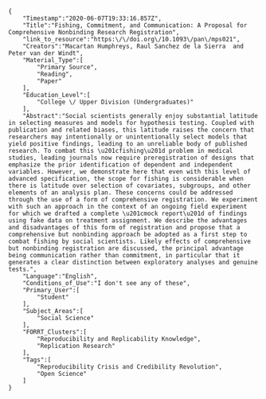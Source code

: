 
    {
        "Timestamp":"2020-06-07T19:33:16.857Z",
        "Title":"Fishing, Commitment, and Communication: A Proposal for Comprehensive Nonbinding Research Registration",
        "link_to_resource":"https:\/\/doi.org\/10.1093\/pan\/mps021",
        "Creators":"Macartan Humphreys, Raul Sanchez de la Sierra  and Peter van der Windt",
        "Material_Type":[
            "Primary Source",
            "Reading",
            "Paper"
        ],
        "Education_Level":[
            "College \/ Upper Division (Undergraduates)"
        ],
        "Abstract":"Social scientists generally enjoy substantial latitude in selecting measures and models for hypothesis testing. Coupled with publication and related biases, this latitude raises the concern that researchers may intentionally or unintentionally select models that yield positive findings, leading to an unreliable body of published research. To combat this \u201cfishing\u201d problem in medical studies, leading journals now require preregistration of designs that emphasize the prior identification of dependent and independent variables. However, we demonstrate here that even with this level of advanced specification, the scope for fishing is considerable when there is latitude over selection of covariates, subgroups, and other elements of an analysis plan. These concerns could be addressed through the use of a form of comprehensive registration. We experiment with such an approach in the context of an ongoing field experiment for which we drafted a complete \u201cmock report\u201d of findings using fake data on treatment assignment. We describe the advantages and disadvantages of this form of registration and propose that a comprehensive but nonbinding approach be adopted as a first step to combat fishing by social scientists. Likely effects of comprehensive but nonbinding registration are discussed, the principal advantage being communication rather than commitment, in particular that it generates a clear distinction between exploratory analyses and genuine tests.",
        "Language":"English",
        "Conditions_of_Use":"I don't see any of these",
        "Primary_User":[
            "Student"
        ],
        "Subject_Areas":[
            "Social Science"
        ],
        "FORRT_Clusters":[
            "Reproducibility and Replicability Knowledge",
            "Replication Research"
        ],
        "Tags":[
            "Reproducibility Crisis and Credibility Revolution",
            "Open Science"
        ]
    }
